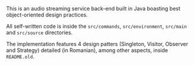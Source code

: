 This is an audio streaming service back-end built in Java boasting best
object-oriented design practices.

All self-written code is inside the `src/commands`, `src/environment`,
`src/main` and `src/source` directories.

The implementation features 4 design patters (Singleton, Visitor, Observer and
Strategy) detailed (in Romanian), among other aspects, inside `README.old`.

